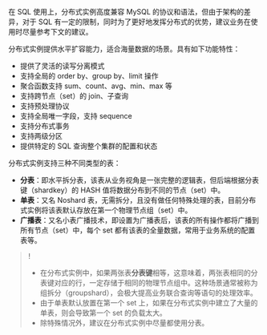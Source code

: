 
在 SQL 使用上，分布式实例高度兼容 MySQL 的协议和语法，但由于架构的差异，对于 SQL 有一定的限制，同时为了更好地发挥分布式的优势，建议业务在使用时尽量参考下文的建议。

分布式实例提供水平扩容能力，适合海量数据的场景。具有如下功能特性：
- 提供了灵活的读写分离模式
- 支持全局的 order by、group by、limit 操作
- 聚合函数支持 sum、count、avg、min、max 等
- 支持跨节点（set）的 join、子查询
- 支持预处理协议
- 支持全局唯一字段，支持 sequence
- 支持分布式事务
- 支持两级分区
- 提供特定的 SQL 查询整个集群的配置和状态


分布式实例支持三种不同类型的表：
- **分表**：即水平拆分表，该表从业务视角是一张完整的逻辑表，但后端根据分表键（shardkey）的 HASH 值将数据分布到不同的节点（set）中。
- **单表**：又名 Noshard 表，无需拆分，且没有做任何特殊处理的表，目前分布式实例将该表默认存放在第一个物理节点组（set）中。
- **广播表**：又名小表广播技术，即设置为广播表后，该表的所有操作都将广播到所有节点（set）中，每个 set 都有该表的全量数据，常用于业务系统的配置表等。

>!
>- 在分布式实例中，如果两张表**分表键**相等，这意味着，两张表相同的分表键对应的行，一定存储于相同的物理节点组中。这种场景通常被称为组拆分（groupshard），会极大提高业务联合查询等语句的处理效率。
>- 由于单表默认放置在第一个 set 上，如果在分布式实例中建立了大量的单表，则会导致第一个 set 的负载太大。
>- 除特殊情况外，建议在分布式实例中尽量都使用分表。

